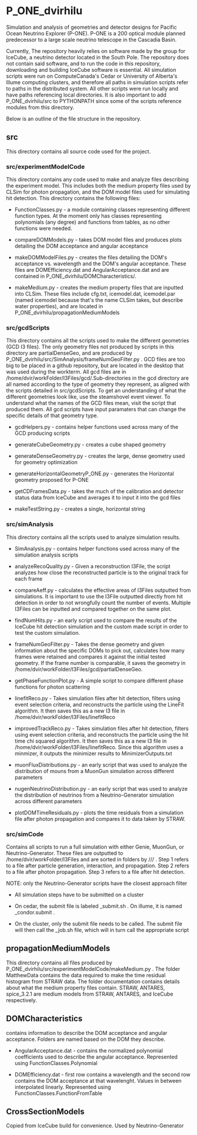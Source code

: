# P_ONE_dvirhilu
Simulation and analysis of geometries and detector designs for Pacific Ocean Neutrino Explorer (P-ONE). P-ONE is a 200 optical module planned predecessor to a large scale neutrino telescope in the Cascadia Basin. 

Currently, The repository heavily relies on software made by the group for IceCube, a neutrino detector located in the South Pole. The repository does not contain said software, and to run the code in this repository, downloading and building IceCube software is essential. All simulation scripts were run on ComputeCanada's Cedar or University of Alberta's Illume computing clusters, and therefore all paths in simulation scripts refer to paths in the distributed system. All other scripts were run locally and have paths referencing local directories. It is also important to add P_ONE_dvirhilu/src to PYTHONPATH since some of the scripts reference modules from this directory.

Below is an outline of the file structure in the repository.

## src
This directory contains all source code used for the project.

### src/experimentModelCode
This directory contains any code used to make and analyze files describing the experiment model. This includes both the medium property files used by CLSim for photon propagation, and the DOM model files used for simulating hit detection. This directory contains the following files:

* FunctionClasses.py - a module containing classes representing different function types. At the moment only has classes representing polynomials (any degree) and functions from tables, as no other functions were needed.

* compareDOMModels.py - takes DOM model files and produces plots detailing the DOM acceptance and angular acceptance

* makeDOMModelFiles.py - creates the files detailing the DOM's acceptance vs. wavelength and the DOM's angular acceptance. These files are DOMEfficiency.dat and AngularAcceptance.dat and are contained in P_ONE_dvirhilu/DOMCharacteristics/.

* makeMedium.py - creates the medium property files that are inputted into CLSim. These files include cfg.txt, icemodel.dat, icemodel.par (named icemodel because that's the name CLSim takes, but describe water properties), and are located in P_ONE_dvirhilu/propagationMediumModels

### src/gcdScripts
This directory contains all the scripts used to make the different geometries (GCD I3 files). The only geometry files not produced by scripts in this directory are partialDenseGeo, and are produced by P_ONE_dvirhilu/src/SimAnalysis/frameNumGeoFilter.py . GCD files are too big to be placed in a github repository, but are located in the desktop that was used during the workterm. All gcd files are in /home/dvir/workFolder/I3Files/gcd/.Sub-directories in the gcd directory are all named according to the type of geometry they represent, as aligned with the scripts detailed in src/gcdScripts. To get an understanding of what the different geometries look like, use the steamshovel event viewer. To understand what the names of the GCD files mean, visit the script that produced them. All gcd scripts have input paramaters that can change the specific details of that geometry type.

* gcdHelpers.py - contains helper functions used across many of the GCD producing scripts

* generateCubeGeometry.py - creates a cube shaped geometry

* generateDenseGeometry.py - creates the large, dense geometry used for geometry optimization

* generateHorizontalGeometryP_ONE.py - generates the Horizontal geometry proposed for P-ONE

* getCDFramesData.py - takes the much of the calibration and detector status data from IceCube and averages it to input it into the gcd files

* makeTestString.py - creates a single, horizontal string

### src/simAnalysis

This directory contains all the scripts used to analyze simulation results. 

* SimAnalysis.py - contains helper functions used across many of the simulation analysis scripts

* analyzeRecoQuality.py - Given a reconstruction I3File, the script analyzes how close the reconstructed particle is to the original track for each frame

* compareAeff.py - calculates the effective areas of I3Files outputted from simulations. It is important to use the I3File outputted directly from hit detection in order to not wrongfully count the number of events. Multiple I3Files can be inputted and compared together on the same plot.

* findNumHits.py - an early script used to compare the results of the IceCube hit detection simulation and the custom made script in order to test the custom simulation.

* frameNumGeoFilter.py - Takes the dense geometry and given information about the specific DOMs to pick out, calculates how many frames were retained and compares it against the initial tested geometry. If the frame number is comparable, it saves the geometry in /home/dvir/workFolder/I3Files/gcd/partialDenseGeo.

* getPhaseFunctionPlot.py - A simple script to compare different phase functions for photon scattering

* linefitReco.py - Takes simulation files after hit detection, filters using event selection criteria, and reconstructs the particle using the LineFit algorithm. It then saves this as a new I3 file in /home/dvir/workFolder/I3Files/linefitReco

* improvedTrackReco.py - Takes simulation files after hit detection, filters using event selection criteria, and reconstructs the particle using the hit time chi squared algorithm. It then saves this as a new I3 file in /home/dvir/workFolder/I3Files/linefitReco. Since this algorithm uses a minmizer, it outputs the minimizer results to MinimizerOutputs.txt 

* muonFluxDistributions.py - an early script that was used to analyze the distribution of mouns from a MuonGun simulation across different parameters

* nugenNeutrinoDistribution.py - an early script that was used to analyze the distribution of neutrinos from a Neutrino-Generator simulation across different parameters

* plotDOMTimeResiduals.py - plots the time residuals from a simulation file after photon propagation and compares it to data taken by STRAW. 

### src/simCode

Contains all scripts to run a full simulation with either Genie, MuonGun, or Neutrino-Generator. These files are outputted to /home/dvir/workFolder/I3Files and are sorted in folders by <generator-tool>/<simulation-step>/<gcd-type>/ . Step 1 refers to a file after particle generation, interaction, and propagation. Step 2 refers to a file after photon propagation. Step 3 refers to a file after hit detection.
  
NOTE: only the Neutrino-Generator scripts have the closest approach filter

* All simulation steps have to be submitted on a cluster

* On cedar, the submit file is labeled <name>_submit.sh . On illume, it is named <name>_condor.submit .

* On the cluster, only the submit file needs to be called. The submit file will then call the <name>_job.sh file, which will in turn call the appropriate script
  
  
## propagationMediumModels
This directory contains all files produced by P_ONE_dvirhilu/src/experimentModelCode/makeMedium.py . The folder MatthewData contains the data required to make the time residual histogram from STRAW data. The folder documentation contains details about what the medium property files contain. STRAW, ANTARES, spice_3.2.1 are medium models from STRAW, ANTARES, and IceCube respectively.

## DOMCharacteristics
contains information to describe the DOM acceptance and angular acceptance. Folders are named based on the DOM they describe.

* AngularAcceptance.dat - contains the normalized polynomial coefficients used to describe the angular acceptance. Represented using FunctionClasses.Polynomial

* DOMEfficiency.dat - first row contains a wavelength and the second row contains the DOM acceptance at that wavelenght. Values in between interpolated linearly. Represented using FunctionClasses.FunctionFromTable

## CrossSectionModels

Copied from IceCube build for convenience. Used by Neutrino-Generator

